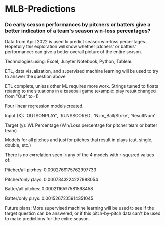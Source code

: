 # MLB-Predictions

### Do early season performances by pitchers or batters give a better indication of a team's season win-loss percentages?

Data from April 2022 is used to predict season win-loss percentages. Hopefully this exploration will show whether pitchers' or batters' performances can give a better overall picture of the entire season.

Technologies using: Excel, Jupyter Notebook, Python, Tableau

ETL, data visualization, and supervised machine learning will be used to try to answer the question above.

ETL complete, unless other ML requires more work. Strings turned to floats relating to the situations in a baseball game (example: play result changed from "Out" to -1)

Four linear regression models created. 

Input (X): 'OUTSONPLAY', 'RUNSSCORED', 'Num_Ball/Strike', 'ResultNum'

Target (y): WL Percentage (Win/Loss percentage for pitcher team or batter team)

Models for all pitches and just for pitches that result in plays (out, single, double, etc.)

There is no correlation seen in any of the 4 models with r-squared values of:

Pitcher/all pitches: 0.0002769175762997733

Pitcher/only plays: 0.0007343224227988054

Batter/all pitches: 0.0002116597581568458

Batter/only plays: 0.0015267205914351045


Future plans: 
More supervised machine learning will be used to see if the target question can be answered, or if this pitch-by-pitch data can't be used to make predictions for the entire season.
